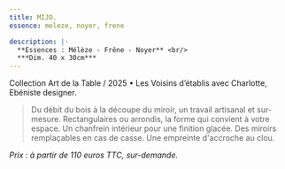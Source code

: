 ```yaml
---
title: MIJO.
essence: meleze, noyer, frene

description: |-
  **Essences : Mélèze - Frêne - Noyer** <br/>
  ***Dim. 40 x 30cm***
---
```


Collection Art de la Table / 2025 • Les Voisins d’établis avec Charlotte, Ebéniste designer.

>Du débit du bois à la découpe du miroir, un travail artisanal et sur-mesure.
>Rectangulaires ou arrondis, la forme qui convient à votre espace.
>Un chanfrein intérieur pour une finition glacée.
>Des miroirs remplaçables en cas de casse.
>Une empreinte d'accroche au clou.

*Prix : à partir de 110 euros TTC, sur-demande.*
